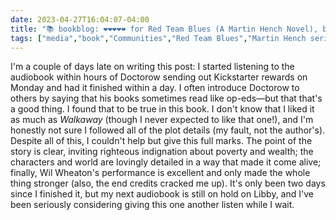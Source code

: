 ```yaml
---
date: 2023-04-27T16:04:07-04:00
title: "📚 bookblog: ❤️❤️❤️❤️❤️ for Red Team Blues (A Martin Hench Novel), by Cory Doctorow"
tags: ["media","book","Communities","Red Team Blues","Martin Hench series","Cory Doctorow","Walkaway","audiobooks","Kickstarter","poverty","wealth","Libby","Wil Wheaton"]
---
```

I'm a couple of days late on writing this post: I started listening to the audiobook within hours of Doctorow sending out Kickstarter rewards on Monday and had it finished within a day. I often introduce Doctorow to others by saying that his books sometimes read like op-eds—but that that's a good thing. I found that to be true in this book. I don't know that I liked it as much as *Walkaway* (though I never expected to like that one!), and I'm honestly not sure I followed all of the plot details (my fault, not the author's). Despite all of this, I couldn't help but give this full marks. The point of the story is clear, inviting righteous indignation about poverty and wealth; the characters and world are lovingly detailed in a way that made it come alive; finally, Wil Wheaton's performance is excellent and only made the whole thing stronger (also, the end credits cracked me up). It's only been two days since I finished it, but my next audiobook is still on hold on Libby, and I've been seriously considering giving this one another listen while I wait.